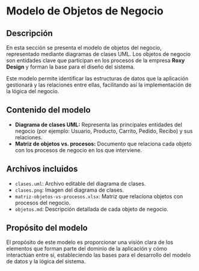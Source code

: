 # Modelo de Objetos de Negocio

## Descripción

En esta sección se presenta el modelo de objetos del negocio, representado mediante diagramas de clases UML. Los objetos de negocio son entidades clave que participan en los procesos de la empresa **Roxy Design** y forman la base para el diseño del sistema.

Este modelo permite identificar las estructuras de datos que la aplicación gestionará y las relaciones entre ellas, facilitando así la implementación de la lógica del negocio.

## Contenido del modelo

- **Diagrama de clases UML:** Representa las principales entidades del negocio (por ejemplo: Usuario, Producto, Carrito, Pedido, Recibo) y sus relaciones.
- **Matriz de objetos vs. procesos:** Documento que relaciona cada objeto con los procesos de negocio en los que interviene.

## Archivos incluidos

- `clases.uml`: Archivo editable del diagrama de clases.
- `clases.png`: Imagen del diagrama de clases.
- `matriz-objetos-vs-procesos.xlsx`: Matriz que relaciona objetos con procesos del negocio.
- `objetos.md`: Descripción detallada de cada objeto de negocio.

## Propósito del modelo

El propósito de este modelo es proporcionar una visión clara de los elementos que forman parte del dominio de la aplicación y cómo interactúan entre sí, estableciendo las bases para el desarrollo del modelo de datos y la lógica del sistema.


